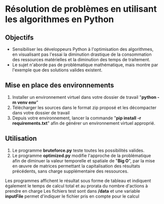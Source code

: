 # Résolution de problèmes en utilisant les algorithmes en Python

## Objectifs

- Sensibiliser les développeurs Python à l'optimisation des algorithmes, en visualisant pas l'essai la diminution drastique de la consommation des ressources matérielles et la diminution des temps de traitement.
- Le sujet n'aborde pas de problématique mathématique, mais montre par l'exemple que des solutions valides existent.

## Mise en place des environnements

1. Installer un environnement virtuel dans votre dossier de travail "__python -m venv env__"
2. Télécharger les sources dans le format zip proposé et les décompacter dans votre dossier de travail
3. Depuis votre environnement, lancer la commande "__pip install -r requirements.txt__" afin de générer un environnement virtuel approprié.

## Utilisation

1. Le programme __bruteforce.py__ teste toutes les possibilités valides.
2. Le programme __optimized.py__ modifie l'approche de la problématique afin de diminuer la valeur temporelle et spatiale de "__Big O__", par la mise en œuvre de matrices permettant la capitalisation  des résultats précédents, sans charge supplémentaire des ressources.

Les programmes affichent le résultat sous forme de tableau et indiquent également le temps de calcul total et au prorata du nombre d'actions à prendre en charge
Les fichiers test sont dans __/data__ et une variable __inputFile__ permet d'indiquer le fichier pris en compte pour le calcul
